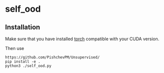 # self_ood

## Installation
Make sure that you have installed [torch](https://pytorch.org/) compatible with your CUDA version.

Then use
```
https://github.com/PishchevPM/Unsupervised/
pip install -e .
python3 ./self_ood.py
```
